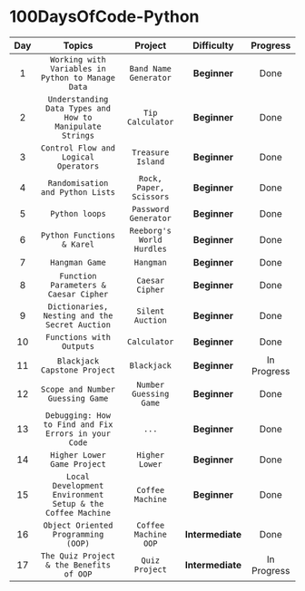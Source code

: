 # 100DaysOfCode-Python

| Day | Topics | Project | Difficulty | Progress |
|:---:|:------:|:-------:|:----------:|:---:|
| 1   | `Working with Variables in Python to Manage Data` | `Band Name Generator` | **Beginner** | Done |
| 2   | `Understanding Data Types and How to Manipulate Strings` | `Tip Calculator` | **Beginner** | Done |
| 3   | `Control Flow and Logical Operators` | `Treasure Island` | **Beginner** | Done |
| 4   | `Randomisation and Python Lists` | `Rock, Paper, Scissors` | **Beginner** | Done |
| 5   | `Python loops` | `Password Generator` | **Beginner** | Done |
| 6   | `Python Functions & Karel` | `Reeborg's World Hurdles` | **Beginner** | Done |
| 7   | `Hangman Game` | `Hangman` | **Beginner** | Done |
| 8   | `Function Parameters & Caesar Cipher` | `Caesar Cipher` | **Beginner** | Done |
| 9   | `Dictionaries, Nesting and the Secret Auction` | `Silent Auction` | **Beginner** | Done |
| 10  | `Functions with Outputs` | `Calculator` | **Beginner** | Done |
| 11  | `Blackjack Capstone Project` | `Blackjack` | **Beginner** | In Progress |
| 12  | `Scope and Number Guessing Game` | `Number Guessing Game` | **Beginner** |Done
| 13  | `Debugging: How to Find and Fix Errors in your Code` | `...` | **Beginner** | Done |
| 14  | `Higher Lower Game Project` | `Higher Lower` | **Beginner**| Done |
| 15  | `Local Development Environment Setup & the Coffee Machine` | `Coffee Machine` | **Beginner**| Done |
| 16  | `Object Oriented Programming (OOP)` | `Coffee Machine OOP` | **Intermediate** | Done |
| 17  | `The Quiz Project & the Benefits of OOP` | `Quiz Project` | **Intermediate** | In Progress|

<!-- | 18  | `Python Decorators` | `Decorated Functions` | **Intermediate** | Done |
| 19  | `Introduction to Django` | `Django Blog` | **Intermediate** | Done |
| 20  | `Building APIs with Flask` | `RESTful API` | **Intermediate** | Done |
| 21  | `Asynchronous Programming in Python` | `Async Weather App` | **Intermediate** | Done |
| 22  | `Working with Django Models` | `Django Todo App` | **Intermediate** | Done |
| 23  | `Testing in Python` | `Unit Testing` | **Intermediate** | Done |
| 24  | `Introduction to Data Science with Pandas` | `Data Analysis` | **Intermediate** | Done |
| 25  | `Data Visualization with Matplotlib` | `Matplotlib Charts` | **Intermediate** | Done |
| 26  | `Introduction to Machine Learning` | `Linear Regression Model` | **Intermediate** | Done |
| 27  | `Machine Learning: Classification` | `Image Classification` | **Intermediate** | Done |
| 28  | `Machine Learning: Clustering` | `K-Means Clustering` | **Intermediate** | Done |
| 29  | `Introduction to Natural Language Processing (NLP)` | `Text Analysis` | **Intermediate** | Done |
| 30  | `Building a Simple Chatbot with Python` | `Chatbot` | **Intermediate** | Done |
| 31  | `Introduction to Computer Vision` | `Face Detection` | **Intermediate** | Done |
| 32  | `Deep Learning with TensorFlow and Keras` | `Neural Network Basics` | **Intermediate** | Done |
| 33  | `Advanced Django Concepts` | `Django REST Framework` | **Intermediate** | Done |
| 34  | `Working with APIs in Python` | `API Integration` | **Intermediate** | Done |
| 35  | `Web Development with Flask: Advanced Concepts` | `Flask App with Blueprint` | **Intermediate** | Done |
| 36  | `Building a Full-Stack Web Application` | `Full-Stack App` | **Advanced** | In Progress |
| 37  | `Data Analysis with Pandas: Advanced Techniques` | `Advanced Data Analysis` | **Advanced** | Not Started |
| 38  | `Machine Learning: Regression Models` | `Multiple Regression Model` | **Advanced** | Not Started |
| 39  | `Machine Learning: Classification Models` | `Random Forest Classifier` | **Advanced** | Not Started |
| 40  | `Natural Language Processing: Advanced Techniques` | `Named Entity Recognition` | **Advanced** | Not Started |
| 41  | `Deep Learning: Convolutional Neural Networks (CNN)` | `Image Classification with CNN` | **Advanced** | Not Started |
| 42  | `Advanced Computer Vision` | `Object Detection` | **Advanced** | Not Started |
| 43  | `Distributed Systems with Python` | `Distributed Web Scraping` | **Advanced** | Not Started |
| 44  | `Scalable Web Applications with Django` | `Django Channels` | **Advanced** | Not Started |
| 45  | `Building a Recommendation System` | `Collaborative Filtering` | **Advanced** | Not Started |
| 46  | `Introduction to DevOps` | `Automated Deployment with Docker` | **Advanced** | Not Started |
| 47  | `DevOps: Continuous Integration and Continuous Deployment (CI/CD)` | `CI/CD Pipeline` | **Advanced** | Not Started |
| 48  | `Introduction to Cloud Computing` | `Deploying on AWS` | **Advanced** | Not Started |
| 49  | `Serverless Computing with AWS Lambda` | `Serverless Python App` | **Advanced** | Not Started |
| 50  | `Advanced Python Concepts` | `Decorators and Generators` | **Advanced** | Not Started |
| 51  | `Building RESTful APIs with Flask` | `RESTful API with Flask` | **Advanced** | Not Started |
| 52  | `Web Scraping: Advanced Techniques` | `Scraping Dynamic Websites` | **Advanced** | Not Started |
| 53  | `Machine Learning: Ensemble Methods` | `Ensemble Learning Project` | **Advanced** | Not Started |
| 54  | `Advanced Natural Language Processing (NLP)` | `Sentiment Analysis` | **Advanced** | Not Started |
| 55  | `Deep Learning: Recurrent Neural Networks (RNN)` | `Text Generation with RNN` | **Advanced** | Not Started |
| 56  | `Advanced Computer Vision with OpenCV` | `Face Recognition` | **Advanced** | Not Started |
| 57  | `Distributed Systems: Message Brokers` | `Message Queue Implementation` | **Advanced** | Not Started |
| 58  | `Scalable Web Applications: Load Balancing` | `Load Balancer Setup` | **Advanced** | Not Started |
| 59  | `Building a Recommender System: Collaborative Filtering` | `Collaborative Filtering Project` | **Advanced** | Not Started |
| 60  | `Introduction to Cybersecurity in Python` | `Simple Security Tools` | **Advanced** | Not Started |
| 61  | `Web Development with Django: Advanced Concepts` | `Django Rest Framework Advanced` | **Advanced** | Not Started |
| 62  | `Machine Learning: Neural Networks` | `Building a Neural Network from Scratch` | **Advanced** | Not Started |
| 63  | `Web Scraping: Ethical Considerations` | `Ethical Web Scraping` | **Advanced** | Not Started |
| 64  | `Introduction to Quantum Computing with Python` | `Quantum Hello World` | **Advanced** | Not Started |
| 65  | `Machine Learning: Unsupervised Learning` | `Clustering with K-Means` | **Advanced** | Not Started |
| 66  | `Django: Customizing Admin Interface` | `Custom Admin Interface` | **Advanced** | Not Started |
| 67  | `Advanced Data Analysis with Pandas` | `Time Series Analysis` | **Advanced** | Not Started |
| 68  | `Machine Learning: Hyperparameter Tuning` | `Grid Search and Random Search` | **Advanced** | Not Started |
| 69  | `Web Development: GraphQL with Python` | `GraphQL Implementation` | **Advanced** | Not Started |
| 70  | `Building a Full-Stack E-commerce Website` | `E-commerce Project` | **Advanced** | Not Started |
| 71  | `DevOps: Infrastructure as Code (IaC)` | `Using Terraform` | **Advanced** | Not Started |
| 72  | `Machine Learning: Time Series Forecasting` | `Time Series Forecasting Project` | **Advanced** | Not Started |
| 73  | `Django: Testing and Test Automation` | `Automated Testing in Django` | **Advanced** | Not Started |
| 74  | `Introduction to Augmented Reality (AR)` | `AR with Python` | **Advanced** | Not Started |
| 50  | `Advanced Python Concepts` | `Decorators and Generators` | **Advanced** | Not Started |
| 51  | `Building RESTful APIs with Flask` | `RESTful API with Flask` | **Advanced** | Not Started |
| 52  | `Web Scraping: Advanced Techniques` | `Scraping Dynamic Websites` | **Advanced** | Not Started |
| 53  | `Machine Learning: Ensemble Methods` | `Ensemble Learning Project` | **Advanced** | Not Started |
| 54  | `Advanced Natural Language Processing (NLP)` | `Sentiment Analysis` | **Advanced** | Not Started |
| 55  | `Deep Learning: Recurrent Neural Networks (RNN)` | `Text Generation with RNN` | **Advanced** | Not Started |
| 56  | `Advanced Computer Vision with OpenCV` | `Face Recognition` | **Advanced** | Not Started |
| 57  | `Distributed Systems: Message Brokers` | `Message Queue Implementation` | **Advanced** | Not Started |
| 58  | `Scalable Web Applications: Load Balancing` | `Load Balancer Setup` | **Advanced** | Not Started |
| 59  | `Building a Recommender System: Collaborative Filtering` | `Collaborative Filtering Project` | **Advanced** | Not Started |
| 60  | `Introduction to Cybersecurity in Python` | `Simple Security Tools` | **Advanced** | Not Started |
| 61  | `Web Development with Django: Advanced Concepts` | `Django Rest Framework Advanced` | **Advanced** | Not Started |
| 62  | `Machine Learning: Neural Networks` | `Building a Neural Network from Scratch` | **Advanced** | Not Started |
| 63  | `Web Scraping: Ethical Considerations` | `Ethical Web Scraping` | **Advanced** | Not Started |
| 64  | `Introduction to Quantum Computing with Python` | `Quantum Hello World` | **Advanced** | Not Started |
| 65  | `Machine Learning: Unsupervised Learning` | `Clustering with K-Means` | **Advanced** | Not Started |
| 66  | `Django: Customizing Admin Interface` | `Custom Admin Interface` | **Advanced** | Not Started |
| 67  | `Advanced Data Analysis with Pandas` | `Time Series Analysis` | **Advanced** | Not Started |
| 68  | `Machine Learning: Hyperparameter Tuning` | `Grid Search and Random Search` | **Advanced** | Not Started |
| 69  | `Web Development: GraphQL with Python` | `GraphQL Implementation` | **Advanced** | Not Started |
| 70  | `Building a Full-Stack E-commerce Website` | `E-commerce Project` | **Advanced** | Not Started |
| 71  | `DevOps: Infrastructure as Code (IaC)` | `Using Terraform` | **Advanced** | Not Started |
| 72  | `Machine Learning: Time Series Forecasting` | `Time Series Forecasting Project` | **Advanced** | Not Started |
| 73  | `Django: Testing and Test Automation` | `Automated Testing in Django` | **Advanced** | Not Started |
| 74  | `Introduction to Augmented Reality (AR)` | `AR with Python` | **Advanced** | Not Started | -->